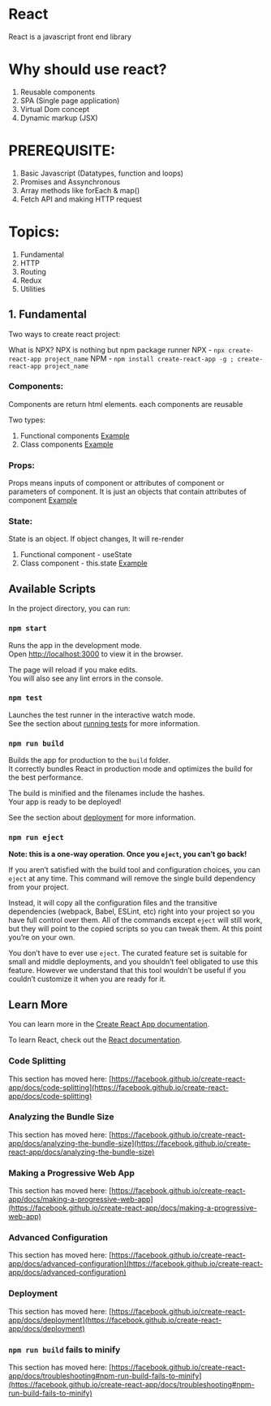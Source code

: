 # React

React is a javascript front end library

# Why should use react?

1. Reusable components
2. SPA (Single page application)
3. Virtual Dom concept
4. Dynamic markup (JSX)

# PREREQUISITE:

1. Basic Javascript (Datatypes, function and loops)
2. Promises and Assynchronous
3. Array methods like forEach & map()
4. Fetch API and making HTTP request

# Topics:

1. Fundamental
2. HTTP
3. Routing
4. Redux
5. Utilities

## 1. Fundamental

Two ways to create react project:

What is NPX?
NPX is nothing but npm package runner
NPX - ` npx create-react-app project_name `
NPM - ` npm install create-react-app -g ; create-react-app project_name `

### Components:

Components are return html elements. each components are reusable

Two types:
 1. Functional components [Example](https://github.com/honestveera/react_play_ground/blob/master/src/examples/components/functional_component.jsx)
 2. Class components [Example](https://github.com/honestveera/react_play_ground/blob/master/src/examples/components/class_component.js)

### Props:

Props means inputs of component or attributes of component or parameters of component.
It is just an objects that contain attributes of component
[Example](https://github.com/honestveera/react_play_ground/blob/master/src/examples/props/props_example.js)

### State:

State is an object. If object changes, It will re-render 
 1. Functional component - useState
 2. Class component - this.state
[Example](https://github.com/honestveera/react_play_ground/blob/master/src/examples/props/props_example.js)



## Available Scripts

In the project directory, you can run:

### `npm start`

Runs the app in the development mode.\
Open [http://localhost:3000](http://localhost:3000) to view it in the browser.

The page will reload if you make edits.\
You will also see any lint errors in the console.

### `npm test`

Launches the test runner in the interactive watch mode.\
See the section about [running tests](https://facebook.github.io/create-react-app/docs/running-tests) for more information.

### `npm run build`

Builds the app for production to the `build` folder.\
It correctly bundles React in production mode and optimizes the build for the best performance.

The build is minified and the filenames include the hashes.\
Your app is ready to be deployed!

See the section about [deployment](https://facebook.github.io/create-react-app/docs/deployment) for more information.

### `npm run eject`

**Note: this is a one-way operation. Once you `eject`, you can’t go back!**

If you aren’t satisfied with the build tool and configuration choices, you can `eject` at any time. This command will remove the single build dependency from your project.

Instead, it will copy all the configuration files and the transitive dependencies (webpack, Babel, ESLint, etc) right into your project so you have full control over them. All of the commands except `eject` will still work, but they will point to the copied scripts so you can tweak them. At this point you’re on your own.

You don’t have to ever use `eject`. The curated feature set is suitable for small and middle deployments, and you shouldn’t feel obligated to use this feature. However we understand that this tool wouldn’t be useful if you couldn’t customize it when you are ready for it.

## Learn More

You can learn more in the [Create React App documentation](https://facebook.github.io/create-react-app/docs/getting-started).

To learn React, check out the [React documentation](https://reactjs.org/).

### Code Splitting

This section has moved here: [https://facebook.github.io/create-react-app/docs/code-splitting](https://facebook.github.io/create-react-app/docs/code-splitting)

### Analyzing the Bundle Size

This section has moved here: [https://facebook.github.io/create-react-app/docs/analyzing-the-bundle-size](https://facebook.github.io/create-react-app/docs/analyzing-the-bundle-size)

### Making a Progressive Web App

This section has moved here: [https://facebook.github.io/create-react-app/docs/making-a-progressive-web-app](https://facebook.github.io/create-react-app/docs/making-a-progressive-web-app)

### Advanced Configuration

This section has moved here: [https://facebook.github.io/create-react-app/docs/advanced-configuration](https://facebook.github.io/create-react-app/docs/advanced-configuration)

### Deployment

This section has moved here: [https://facebook.github.io/create-react-app/docs/deployment](https://facebook.github.io/create-react-app/docs/deployment)

### `npm run build` fails to minify

This section has moved here: [https://facebook.github.io/create-react-app/docs/troubleshooting#npm-run-build-fails-to-minify](https://facebook.github.io/create-react-app/docs/troubleshooting#npm-run-build-fails-to-minify)
